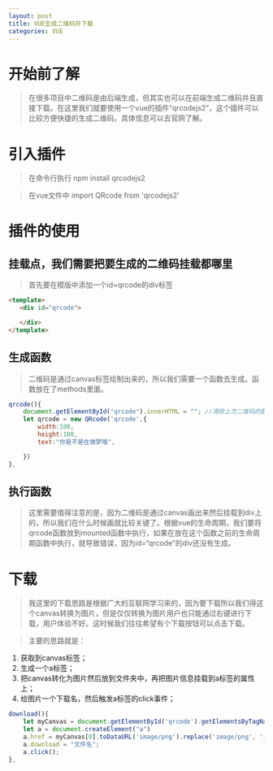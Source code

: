 ```yaml
---
layout: post
title: VUE生成二维码并下载
categories: VUE
---
```

# 开始前了解
>在很多项目中二维码是由后端生成，但其实也可以在前端生成二维码并且直接下载。在这里我们就要使用一个vue的插件“qrcodejs2”，这个插件可以比较方便快捷的生成二维码。具体信息可以去官网了解。   

# 引入插件
>在命令行执行 npm install qrcodejs2     

>在vue文件中 import QRcode from 'qrcodejs2'     

# 插件的使用

## 挂载点，我们需要把要生成的二维码挂载都哪里
>首先要在模版中添加一个id=qrcode的div标签    

 ```html
<template>
    <div id="qrcode">

    </div>
</template>
```

## 生成函数
>二维码是通过canvas标签绘制出来的，所以我们需要一个函数去生成。函数放在了methods里面。
```javascript  
qrcode(){
    document.getElementById("qrcode").innerHTML = ""; //清除上次二维码的数据
    let qrcode = new QRcode('qrcode',{
        width:100,
        height:100,
        text:"你是不是在做梦哦",

    })
},
```

## 执行函数
>这里需要值得注意的是，因为二维码是通过canvas画出来然后挂载到div上的，所以我们在什么时候画就比较关键了。根据vue的生命周期，我们要将qrcode函数放到mounted函数中执行，如果在放在这个函数之前的生命周期函数中执行，就导致错误，因为id=“qrcode”的div还没有生成。

# 下载
>我这里的下载思路是根据广大的互联网学习来的，因为要下载所以我们得这个canvas转换为图片，但是仅仅转换为图片用户也只能通过右键进行下载，用户体验不好。这时候我们往往希望有个下载按钮可以点击下载。     

>主要的思路就是：  
1. 获取到canvas标签；
2. 生成一个a标签；
3. 把canvas转化为图片然后放到文件夹中，再把图片信息挂载到a标签的属性上；
4. 给图片一个下载名，然后触发a标签的click事件；      

```javascript
download(){
    let myCanvas = document.getElementById('qrcode').getElementsByTagName('canvas');
    let a = document.createElement("a")
    a.href = myCanvas[0].toDataURL('image/png').replace('image/png', 'image/octet-stream')
    a.download = "文件名";
    a.click();
},
```  